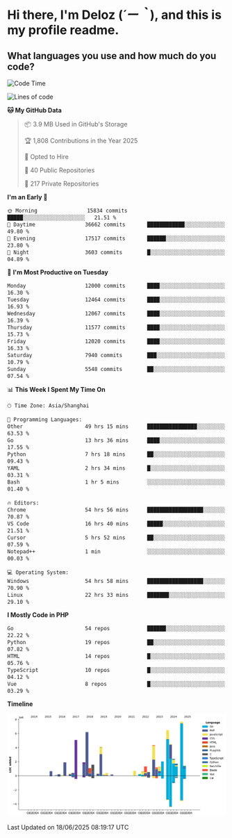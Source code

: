 # **Hi there, I'm Deloz (*´ー｀*), and this is my profile readme.**

## **What languages you use and how much do you code?**

<!--START_SECTION:waka-->
![Code Time](http://img.shields.io/badge/Code%20Time-6%2C689%20hrs%2029%20mins-blue)

![Lines of code](https://img.shields.io/badge/From%20Hello%20World%20I%27ve%20Written-60.9%20million%20lines%20of%20code-blue)

**🐱 My GitHub Data** 

> 📦 3.9 MB Used in GitHub's Storage 
 > 
> 🏆 1,808 Contributions in the Year 2025
 > 
> 💼 Opted to Hire
 > 
> 📜 40 Public Repositories 
 > 
> 🔑 217 Private Repositories 
 > 
**I'm an Early 🐤** 

```text
🌞 Morning                15834 commits       █████░░░░░░░░░░░░░░░░░░░░   21.51 % 
🌆 Daytime                36662 commits       ████████████░░░░░░░░░░░░░   49.80 % 
🌃 Evening                17517 commits       ██████░░░░░░░░░░░░░░░░░░░   23.80 % 
🌙 Night                  3603 commits        █░░░░░░░░░░░░░░░░░░░░░░░░   04.89 % 
```
📅 **I'm Most Productive on Tuesday** 

```text
Monday                   12000 commits       ████░░░░░░░░░░░░░░░░░░░░░   16.30 % 
Tuesday                  12464 commits       ████░░░░░░░░░░░░░░░░░░░░░   16.93 % 
Wednesday                12067 commits       ████░░░░░░░░░░░░░░░░░░░░░   16.39 % 
Thursday                 11577 commits       ████░░░░░░░░░░░░░░░░░░░░░   15.73 % 
Friday                   12020 commits       ████░░░░░░░░░░░░░░░░░░░░░   16.33 % 
Saturday                 7940 commits        ███░░░░░░░░░░░░░░░░░░░░░░   10.79 % 
Sunday                   5548 commits        ██░░░░░░░░░░░░░░░░░░░░░░░   07.54 % 
```


📊 **This Week I Spent My Time On** 

```text
🕑︎ Time Zone: Asia/Shanghai

💬 Programming Languages: 
Other                    49 hrs 15 mins      ████████████████░░░░░░░░░   63.53 % 
Go                       13 hrs 36 mins      ████░░░░░░░░░░░░░░░░░░░░░   17.55 % 
Python                   7 hrs 18 mins       ██░░░░░░░░░░░░░░░░░░░░░░░   09.43 % 
YAML                     2 hrs 34 mins       █░░░░░░░░░░░░░░░░░░░░░░░░   03.31 % 
Bash                     1 hr 5 mins         ░░░░░░░░░░░░░░░░░░░░░░░░░   01.40 % 

🔥 Editors: 
Chrome                   54 hrs 56 mins      ██████████████████░░░░░░░   70.87 % 
VS Code                  16 hrs 40 mins      █████░░░░░░░░░░░░░░░░░░░░   21.51 % 
Cursor                   5 hrs 52 mins       ██░░░░░░░░░░░░░░░░░░░░░░░   07.59 % 
Notepad++                1 min               ░░░░░░░░░░░░░░░░░░░░░░░░░   00.03 % 

💻 Operating System: 
Windows                  54 hrs 58 mins      ██████████████████░░░░░░░   70.90 % 
Linux                    22 hrs 33 mins      ███████░░░░░░░░░░░░░░░░░░   29.10 % 
```

**I Mostly Code in PHP** 

```text
Go                       54 repos            ██████░░░░░░░░░░░░░░░░░░░   22.22 % 
Python                   19 repos            ██░░░░░░░░░░░░░░░░░░░░░░░   07.82 % 
HTML                     14 repos            █░░░░░░░░░░░░░░░░░░░░░░░░   05.76 % 
TypeScript               10 repos            █░░░░░░░░░░░░░░░░░░░░░░░░   04.12 % 
Vue                      8 repos             █░░░░░░░░░░░░░░░░░░░░░░░░   03.29 % 
```



**Timeline**

![Lines of Code chart](https://raw.githubusercontent.com/deloz/deloz/main/assets/bar_graph.png)


 Last Updated on 18/06/2025 08:19:17 UTC
<!--END_SECTION:waka-->
